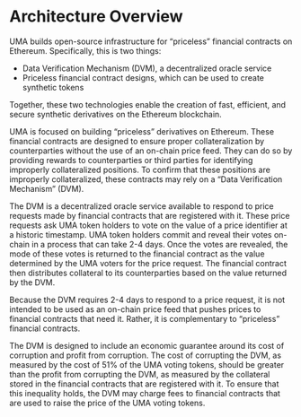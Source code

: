 # Architecture Overview

UMA builds open-source infrastructure for “priceless” financial contracts on Ethereum. Specifically, this is two things: 
* Data Verification Mechanism (DVM), a decentralized oracle service 
* Priceless financial contract designs, which can be used to create synthetic tokens

Together, these two technologies enable the creation of fast, efficient, and secure synthetic derivatives on the Ethereum blockchain. 

UMA is focused on building “priceless” derivatives on Ethereum. 
These financial contracts are designed to ensure proper collateralization by counterparties without the use of an on-chain price feed. 
They can do so by providing rewards to counterparties or third parties for identifying improperly collateralized positions. 
To confirm that these positions are improperly collateralized, these contracts may rely on a “Data Verification Mechanism” (DVM). 

The DVM is a decentralized oracle service available to respond to price requests made by financial contracts that are registered with it. 
These price requests ask UMA token holders to vote on the value of a price identifier at a historic timestamp. 
UMA token holders commit and reveal their votes on-chain in a process that can take 2-4 days. 
Once the votes are revealed, the mode of these votes is returned to the financial contract as the value determined by the UMA voters for the price request. 
The financial contract then distributes collateral to its counterparties based on the value returned by the DVM. 

Because the DVM requires 2-4 days to respond to a price request, it is not intended to be used as an on-chain price feed that pushes prices to financial contracts that need it.
Rather, it is complementary to “priceless” financial contracts. 

The DVM is designed to include an economic guarantee around its cost of corruption and profit from corruption. 
The cost of corrupting the DVM, as measured by the cost of 51% of the UMA voting tokens, should be greater than the profit from corrupting the DVM, as measured by the collateral stored in the financial contracts that are registered with it.
To ensure that this inequality holds, the DVM may charge fees to financial contracts that are used to raise the price of the UMA voting tokens.

